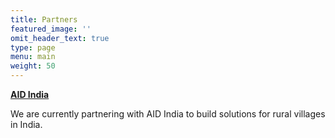 ```yaml
---
title: Partners
featured_image: ''
omit_header_text: true
type: page
menu: main
weight: 50
---
```


[**AID India**](https://aidindia.in/)

We are currently partnering with AID India to build solutions for rural villages in India. 